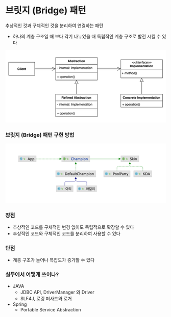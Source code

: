# 브릿지 (Bridge) 패턴
추상적인 것과 구체적인 것을 분리하여 연결하는 패턴

* 하나의 계층 구조일 때 보다 각기 나누었을 때 독립적인 계층 구조로 발전 시킬 수 있다

![img.png](img.png)

### 브릿지 (Bridge) 패턴 구현 방법

![img_1.png](img_1.png)

### 장점
* 추상적인 코드를 구체적인 변경 없이도 독립적으로 확장할 수 있다
* 추상적인 코드와 구체적인 코드를 분리하여 사용할 수 있다

### 단점
* 계층 구조가 늘어나 복잡도가 증가할 수 있다

### 실무에서 어떻게 쓰이나?


* JAVA
    * JDBC API, DriverManager 와 Driver
    * SLF4J, 로깅 퍼사드와 로거
* Spring
    * Portable Service Abstraction 
